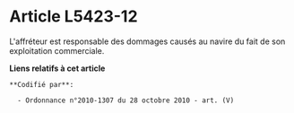 # Article L5423-12

L'affréteur est responsable des dommages causés au navire du fait de son exploitation commerciale.

**Liens relatifs à cet article**

	**Codifié par**:

	  - Ordonnance n°2010-1307 du 28 octobre 2010 - art. (V)
